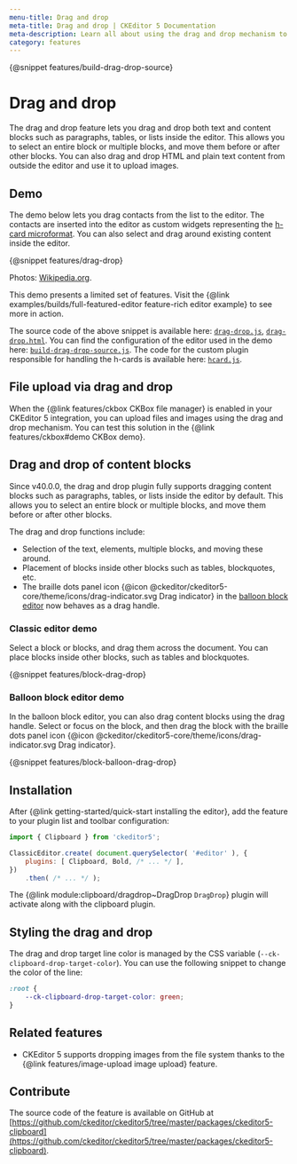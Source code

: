 ```yaml
---
menu-title: Drag and drop
meta-title: Drag and drop | CKEditor 5 Documentation
meta-description: Learn all about using the drag and drop mechanism to manage content and uploads in CKEditor 5
category: features
---
```


{@snippet features/build-drag-drop-source}

# Drag and drop

The drag and drop feature lets you drag and drop both text and content blocks such as paragraphs, tables, or lists inside the editor. This allows you to select an entire block or multiple blocks, and move them before or after other blocks. You can also drag and drop HTML and plain text content from outside the editor and use it to upload images.

## Demo

The demo below lets you drag contacts from the list to the editor. The contacts are inserted into the editor as custom widgets representing the [h-card microformat](http://microformats.org/wiki/h-card). You can also select and drag around existing content inside the editor.

{@snippet features/drag-drop}

Photos: [Wikipedia.org](http://en.wikipedia.org).

<info-box info>
	This demo presents a limited set of features. Visit the {@link examples/builds/full-featured-editor feature-rich editor example} to see more in action.
</info-box>

The source code of the above snippet is available here: [`drag-drop.js`](https://github.com/ckeditor/ckeditor5/tree/master/packages/ckeditor5-clipboard/docs/_snippets/features/drag-drop.js), [`drag-drop.html`](https://github.com/ckeditor/ckeditor5/tree/master/packages/ckeditor5-clipboard/docs/_snippets/features/drag-drop.html). You can find the configuration of the editor used in the demo here: [`build-drag-drop-source.js`](https://github.com/ckeditor/ckeditor5/blob/master/packages/ckeditor5-clipboard/docs/_snippets/features/build-drag-drop-source.js). The code for the custom plugin responsible for handling the h-cards is available here: [`hcard.js`](https://github.com/ckeditor/ckeditor5/blob/master/packages/ckeditor5-clipboard/docs/_snippets/features/hcard.js).

## File upload via drag and drop

When the {@link features/ckbox CKBox file manager} is enabled in your CKEditor&nbsp;5 integration, you can upload files and images using the drag and drop mechanism. You can test this solution in the {@link features/ckbox#demo CKBox demo}.

## Drag and drop of content blocks

Since v40.0.0, the drag and drop plugin fully supports dragging content blocks such as paragraphs, tables, or lists inside the editor by default. This allows you to select an entire block or multiple blocks, and move them before or after other blocks.

The drag and drop functions include:

* Selection of the text, elements, multiple blocks, and moving these around.
* Placement of blocks inside other blocks such as tables, blockquotes, etc.
* The braille dots panel icon {@icon @ckeditor/ckeditor5-core/theme/icons/drag-indicator.svg Drag indicator}  in the [balloon block editor](#balloon-block-editor-demo) now behaves as a drag handle.

### Classic editor demo

Select a block or blocks, and drag them across the document. You can place blocks inside other blocks, such as tables and blockquotes.

{@snippet features/block-drag-drop}

### Balloon block editor demo

In the balloon block editor, you can also drag content blocks using the drag handle. Select or focus on the block, and then drag the block with the braille dots panel icon {@icon @ckeditor/ckeditor5-core/theme/icons/drag-indicator.svg Drag indicator}.

{@snippet features/block-balloon-drag-drop}

## Installation

After {@link getting-started/quick-start installing the editor}, add the feature to your plugin list and toolbar configuration:

```js
import { Clipboard } from 'ckeditor5';

ClassicEditor.create( document.querySelector( '#editor' ), {
	plugins: [ Clipboard, Bold, /* ... */ ],
})
	.then( /* ... */ );
```

The {@link module:clipboard/dragdrop~DragDrop `DragDrop`} plugin will activate along with the clipboard plugin.

## Styling the drag and drop

The drag and drop target line color is managed by the CSS variable (`--ck-clipboard-drop-target-color`). You can use the following snippet to change the color of the line:

```css
:root {
	--ck-clipboard-drop-target-color: green;
}
```

## Related features

* CKEditor&nbsp;5 supports dropping images from the file system thanks to the {@link features/image-upload image upload} feature.

## Contribute

The source code of the feature is available on GitHub at [https://github.com/ckeditor/ckeditor5/tree/master/packages/ckeditor5-clipboard](https://github.com/ckeditor/ckeditor5/tree/master/packages/ckeditor5-clipboard).
